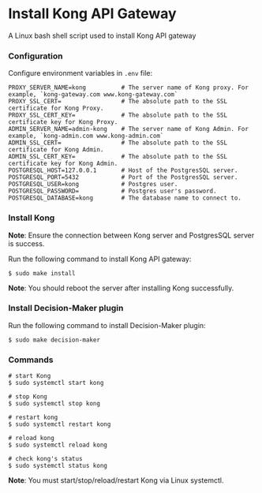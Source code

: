 # Install Kong API Gateway
A Linux bash shell script used to install Kong API gateway

### Configuration

Configure environment variables in `.env` file:

```shell
PROXY_SERVER_NAME=kong          # The server name of Kong proxy. For example, `kong-gateway.com www.kong-gateway.com`
PROXY_SSL_CERT=                 # The absolute path to the SSL certificate for Kong Proxy.
PROXY_SSL_CERT_KEY=             # The absolute path to the SSL certificate key for Kong Proxy.
ADMIN_SERVER_NAME=admin-kong    # The server name of Kong Admin. For example, `kong-admin.com www.kong-admin.com`
ADMIN_SSL_CERT=                 # The absolute path to the SSL certificate for Kong Admin.
ADMIN_SSL_CERT_KEY=             # The absolute path to the SSL certificate key for Kong Admin.
POSTGRESQL_HOST=127.0.0.1       # Host of the PostgresSQL server.
POSTGRESQL_PORT=5432            # Port of the PostgresSQL server.
POSTGRESQL_USER=kong            # Postgres user.
POSTGRESQL_PASSWORD=            # Postgres user's password.
POSTGRESQL_DATABASE=kong        # The database name to connect to.
```

### Install Kong

**Note**: Ensure the connection between Kong server and PostgresSQL server is success.

Run the following command to install Kong API gateway:

```shell
$ sudo make install
```

**Note**: You should reboot the server after installing Kong successfully.

### Install Decision-Maker plugin

Run the following command to install Decision-Maker plugin:

```shell
$ sudo make decision-maker
```

### Commands
```shell
# start Kong
$ sudo systemctl start kong

# stop Kong
$ sudo systemctl stop kong

# restart kong
$ sudo systemctl restart kong

# reload kong
$ sudo systemctl reload kong

# check kong's status
$ sudo systemctl status kong
```

**Note**: You must start/stop/reload/restart Kong via Linux systemctl.

